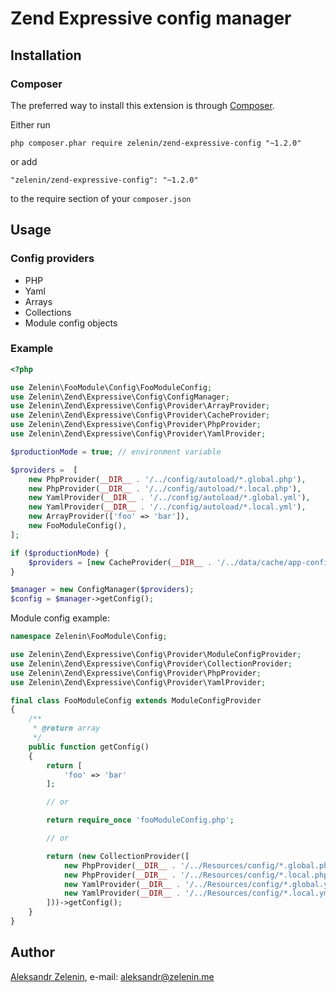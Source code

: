 # Zend Expressive config manager

## Installation

### Composer

The preferred way to install this extension is through [Composer](http://getcomposer.org/).

Either run

```
php composer.phar require zelenin/zend-expressive-config "~1.2.0"
```

or add

```
"zelenin/zend-expressive-config": "~1.2.0"
```

to the require section of your ```composer.json```

## Usage

### Config providers

- PHP
- Yaml
- Arrays
- Collections
- Module config objects

### Example

```php
<?php

use Zelenin\FooModule\Config\FooModuleConfig;
use Zelenin\Zend\Expressive\Config\ConfigManager;
use Zelenin\Zend\Expressive\Config\Provider\ArrayProvider;
use Zelenin\Zend\Expressive\Config\Provider\CacheProvider;
use Zelenin\Zend\Expressive\Config\Provider\PhpProvider;
use Zelenin\Zend\Expressive\Config\Provider\YamlProvider;

$productionMode = true; // environment variable

$providers =  [
    new PhpProvider(__DIR__ . '/../config/autoload/*.global.php'),
    new PhpProvider(__DIR__ . '/../config/autoload/*.local.php'),
    new YamlProvider(__DIR__ . '/../config/autoload/*.global.yml'),
    new YamlProvider(__DIR__ . '/../config/autoload/*.local.yml'),
    new ArrayProvider(['foo' => 'bar']),
    new FooModuleConfig(),
];

if ($productionMode) {
    $providers = [new CacheProvider(__DIR__ . '/../data/cache/app-config.php', $providers)];
}

$manager = new ConfigManager($providers);
$config = $manager->getConfig();
```

Module config example:

```php
namespace Zelenin\FooModule\Config;

use Zelenin\Zend\Expressive\Config\Provider\ModuleConfigProvider;
use Zelenin\Zend\Expressive\Config\Provider\CollectionProvider;
use Zelenin\Zend\Expressive\Config\Provider\PhpProvider;
use Zelenin\Zend\Expressive\Config\Provider\YamlProvider;

final class FooModuleConfig extends ModuleConfigProvider
{
    /**
     * @return array
     */
    public function getConfig()
    {
        return [
            'foo' => 'bar'
        ];

        // or

        return require_once 'fooModuleConfig.php';

        // or

        return (new CollectionProvider([
            new PhpProvider(__DIR__ . '/../Resources/config/*.global.php')),
            new PhpProvider(__DIR__ . '/../Resources/config/*.local.php')),
            new YamlProvider(__DIR__ . '/../Resources/config/*.global.yml'))
            new YamlProvider(__DIR__ . '/../Resources/config/*.local.yml'))
        ]))->getConfig();
    }
}
```

## Author

[Aleksandr Zelenin](https://github.com/zelenin/), e-mail: [aleksandr@zelenin.me](mailto:aleksandr@zelenin.me)

